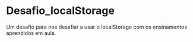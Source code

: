 # Desafio_localStorage
Um desafio para nos desafiar a usar o localStorage com os ensinamentos aprendidos em aula.
